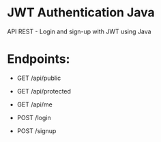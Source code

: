 # JWT Authentication Java
API REST - Login and sign-up with JWT using Java

# Endpoints:

- GET /api/public

- GET /api/protected

- GET /api/me

- POST /login

- POST /signup
